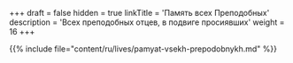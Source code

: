 +++
draft = false
hidden = true
linkTitle = 'Память всех Преподобных'
description = 'Всех преподобных отцев, в подвиге просиявших'
weight = 16
+++

{{% include file="content/ru/lives/pamyat-vsekh-prepodobnykh.md" %}}

